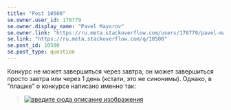 ```yaml
---
title: "Post 10500"
se.owner.user_id: 178779
se.owner.display_name: "Pavel Mayorov"
se.owner.link: "https://ru.meta.stackoverflow.com/users/178779/pavel-mayorov"
se.link: "https://ru.meta.stackoverflow.com/q/10500"
se.post_id: 10500
se.post_type: question
---
```

<p>Конкурс не может завершиться через завтра, он может завершиться просто завтра или через 1 день (кстати, это не синонимы). Однако, в "плашке" о конкурсе написано именно так:</p>

<blockquote>
  <p><a href="https://i.stack.imgur.com/8z3ht.png" rel="nofollow noreferrer"><img src="https://i.stack.imgur.com/8z3ht.png" alt="введите сюда описание изображения"></a></p>
</blockquote>
